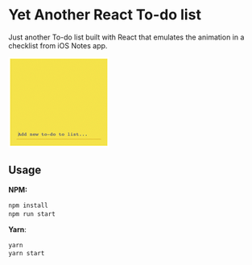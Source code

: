# Yet Another React To-do list

Just another To-do list built with React that emulates the animation in a checklist from iOS Notes app.

![Demo](demo.gif)

## Usage

**NPM:**

```sh
npm install
npm run start
```

**Yarn**:

```sh
yarn
yarn start
```
